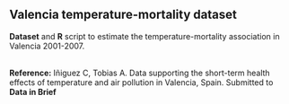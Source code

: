 ## Valencia temperature-mortality dataset
**Dataset** and **R** script to estimate the temperature-mortality association in Valencia 2001-2007.

<br>
<b>Reference:</b> Iñiguez C, Tobias A. Data supporting the short-term health effects of temperature and air pollution in Valencia, Spain. Submitted to <b>Data in Brief</b>
